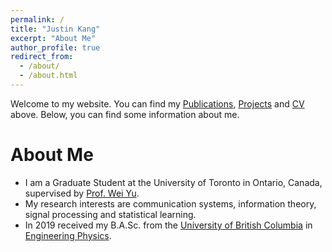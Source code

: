 ```yaml
---
permalink: /
title: "Justin Kang"
excerpt: "About Me"
author_profile: true
redirect_from: 
  - /about/
  - /about.html
---
```

Welcome to my website. You can find my <a href='Publications'>Publications</a>, <a href='Portfolio'>Projects</a> and <a href='files/Resume.pdf'>CV</a> above. Below, you can find some information about me.

About Me
======

* I am a Graduate Student at the University of Toronto in Ontario, Canada, supervised by <a href='https://www.comm.utoronto.ca/~weiyu/'>Prof. Wei Yu</a>.
* My research interests are communication systems, information theory, signal processing and statistical learning.
* In 2019 received my B.A.Sc. from the <a href='https://www.ubc.ca/'>University of British Columbia</a> in <a href="https://www.engphys.ubc.ca/">Engineering Physics</a>.

